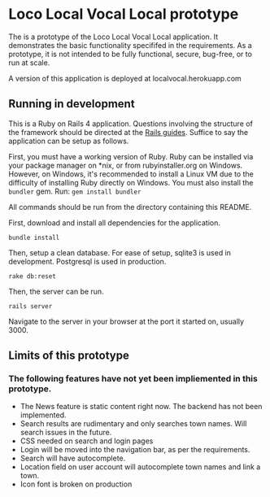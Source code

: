 # Loco Local Vocal Local prototype

The is a prototype of the Loco Local Vocal Local application. It demonstrates the basic functionality specififed in the requirements. As a prototype, it is not intended to be fully functional, secure, bug-free, or to run at scale.

A version of this application is deployed at localvocal.herokuapp.com

## Running in development

This is a Ruby on Rails 4 application. Questions involving the structure of the framework should be directed at the [Rails guides](http://guides.rubyonrails.org). Suffice to say the application can be setup as follows.

First, you must have a working version of Ruby. Ruby can be installed via your package manager on *nix, or from rubyinstaller.org on Windows. However, on Windows, it's recommended to install a Linux VM due to the difficulty of installing Ruby directly on Windows. 
You must also install the `bundler` gem. Run: `gem install bundler`

All commands should be run from the directory containing this README.

First, download and install all dependencies for the application. 

`bundle install`

Then, setup a clean database. For ease of setup, sqlite3 is used in development. Postgresql is used in production.

`rake db:reset`

Then, the server can be run.

`rails server`

Navigate to the server in your browser at the port it started on, usually 3000.

## Limits of this prototype

### The following features have not yet been impliemented in this prototype.
- The News feature is static content right now. The backend has not been implemented.
- Search results are rudimentary and only searches town names. Will search issues in the future.
- CSS needed on search and login pages
- Login will be moved into the navigation bar, as per the requirements.
- Search will have autocomplete.
- Location field on user account will autocomplete town names and link a town.
- Icon font is broken on production
